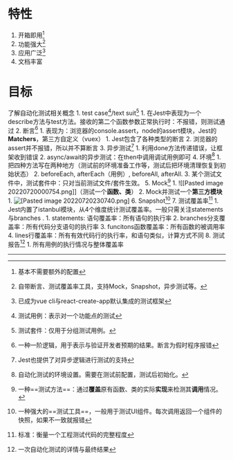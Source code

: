 # 特性
1. 开箱即用[^1]
2. 功能强大[^2]
3. 应用广泛[^3]
4. 文档丰富
# 目标
了解自动化测试相关概念
	1. test case[^4]/text suit[^5]
		1. 在Jest中表现为一个describe方法与test方法。接收的第二个函数参数正常执行时：不报错，则测试通过
	2. 断言[^6]
		1. 表现为：浏览器的console.assert，node的assert模块，Jest的**Matchers**，第三方自定义（vuex）
			1. Jest包含了各种类型的断言
		2. 浏览器的assert并不报错，所以并不算断言
	3. 异步测试[^7]
		1. 利用done方法传递错误，让框架收到错误
		2. async/await的异步测试：在then中调用调试用例即可
	4. 环境[^8]
		1. 把四种方法写在两种地方（测试前的环境准备工作等，测试后把环境清理恢复到初始状态）
		2. beforeEach, afterEach（用例）, beforeAll, afterAll. 
		3. 某个测试文件中，测试套件中：只对当前测试文件/套件生效。
	5. Mock[^9]
		1. ![[Pasted image 20220720000754.png]]（测试一个**函数、类**）
		2. Mock并测试一个**第三方模块**
			1. ![[Pasted image 20220720230740.png]](需要请求网络的代码依然可以测试，mock这个模块即可测试User本身的逻辑)
	6. Snapshot[^10]
	7. 测试覆盖率[^11]
		1. Jest内置了istanbul模块，从4个维度统计测试覆盖率。一般只需关注statements 与branches .
			1. statements: 语句覆盖率：所有语句的执行率
			2. branches分支覆盖率：所有代码分支语句的执行率
			3. funcitons函数覆盖率：所有函数的被调用率
			4. lines行覆盖率：所有有效代码行的执行率，和语句类似，计算方式不同
	8. 测试报告[^12]
		1. 所有用例的执行情况与整体覆盖率




---
[^1]: 基本不需要额外的配置
[^2]: 自带断言、测试覆盖率工具，支持Mock，Snapshot，异步测试等。
[^3]: 已成为vue cli与react-create-app默认集成的测试框架
[^4]: 测试用例：表示对一个功能点的测试
[^5]: 测试套件：仅用于分组测试用例。
[^6]: 一种一阶逻辑，用于表示与验证开发者预期的结果。断言为假时程序报错
[^7]: Jest也提供了对异步逻辑进行测试的支持
[^8]: 自动化测试的环境设置。需要在测试前配置，测试后初始化。
[^9]: 一种==测试方法==：通过**覆盖**原有函数、类的实际**实现**来检测其**调用**情况。
[^10]: 一种强大的==测试工具==，一般用于测试UI组件。每次调用返回一个组件的快照，如果不一致就报错
[^11]: 标准：衡量一个工程测试代码的完整程度
[^12]: 一次自动化测试的详情与最终结果